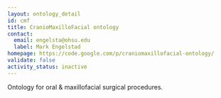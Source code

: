 ```yaml
---
layout: ontology_detail
id: cmf
title: CranioMaxilloFacial ontology
contact:
  email: engelsta@ohsu.edu
  label: Mark Engelstad
homepage: https://code.google.com/p/craniomaxillofacial-ontology/
validate: false
activity_status: inactive
---
```


Ontology for oral & maxillofacial surgical procedures.
